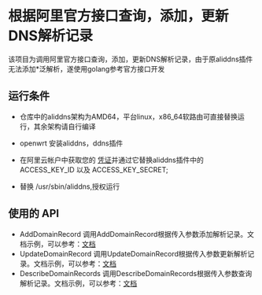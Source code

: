 # 根据阿里官方接口查询，添加，更新DNS解析记录

该项目为调用阿里官方接口查询，添加，更新DNS解析记录，由于原aliddns插件无法添加*泛解析，遂使用golang参考官方接口开发

## 运行条件

- 仓库中的aliddns架构为AMD64，平台linux，x86_64软路由可直接替换运行，其余架构请自行编译

- openwrt 安装aliddns，ddns插件

- 在阿里云帐户中获取您的 [凭证](https://usercenter.console.aliyun.com/#/manage/ak)并通过它替换aliddns插件中的
  ACCESS_KEY_ID 以及 ACCESS_KEY_SECRET;

- 替换 /usr/sbin/aliddns,授权运行

## 使用的 API

- AddDomainRecord
  调用AddDomainRecord根据传入参数添加解析记录。文档示例，可以参考：[文档](https://next.api.aliyun.com/document/Alidns/2015-01-09/AddDomainRecord)
- UpdateDomainRecord
  调用UpdateDomainRecord根据传入参数更新解析记录。文档示例，可以参考：[文档](https://next.api.aliyun.com/document/Alidns/2015-01-09/UpdateDomainRecord)
- DescribeDomainRecords
  调用DescribeDomainRecords根据传入参数查询解析记录。文档示例，可以参考：[文档](https://next.api.aliyun.com/document/Alidns/2015-01-09/DescribeDomainRecords)
